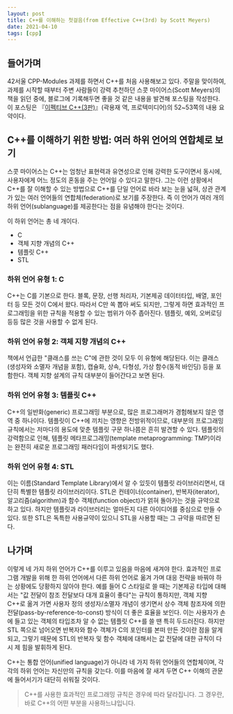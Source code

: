 ```yaml
---
layout: post
title: C++를 이해하는 첫걸음(from Effective C++(3rd) by Scott Meyers)
date: 2021-04-10
tags: [cpp]
---
```


## 들어가며

42서울 CPP-Modules 과제를 하면서 C++를 처음 사용해보고 있다. 주말을 맞이하여, 과제를 시작할 때부터 주변 사람들이 강력 추천하던 스콧 마이어스(Scott Meyers)의 책을 읽던 중에, 블로그에 기록해두면 좋을 것 같은 내용을 발견해 포스팅을 작성한다. 이 포스팅은 『[이펙티브 C++(3판)](https://www.aladin.co.kr/shop/wproduct.aspx?ItemId=58951705)』(곽용재 역, 프로텍미디어)의 52~53쪽의 내용 요약이다.

## C++를 이해하기 위한 방법: 여러 하위 언어의 연합체로 보기

스콧 마이어스는 C++는 엄청난 표현력과 유연성으로 인해 강력한 도구이면서 동시에, 사용자에게 어느 정도의 혼동을 주는 언어일 수 있다고 말한다. 그는 이런 상황에서 C++를 잘 이해할 수 있는 방법으로 C++를 단일 언어로 바라 보는 눈을 넓혀, 상관 관계가 있는 여러 언어들의 연합체(federation)로 보기를 주장한다. 즉 이 언어가 여러 개의 하위 언어(sublanguage)를 제공한다는 점을 유념해야 한다는 것이다.

이 하위 언어는 총 네 개이다.

- C
- 객체 지향 개념의 C++
- 템플릿 C++
- STL

### 하위 언어 유형 1: C

C++는 C를 기본으로 한다. 블록, 문장, 선행 처리자, 기본제공 데이터타입, 배열, 포인터 등 모든 것이 C에서 왔다. 따라서 C만 쏙 뽑아 써도 되지만, 그렇게 하면 효과적인 프로그래밍을 위한 규칙을 적용할 수 있는 범위가 아주 좁아진다. 템플릿, 예외, 오버로딩 등등 많은 것을 사용할 수 없게 된다.

### 하위 언어 유형 2: 객체 지향 개념의 C++

책에서 언급한 "클래스를 쓰는 C"에 관한 것이 모두 이 유형에 해당된다. 이는 클래스(생성자와 소멸자 개념을 포함), 캡슐화, 상속, 다형성, 가상 함수(동적 바인딩) 등을 포함한다. 객체 지향 설계의 규칙 대부분이 들어간다고 보면 된다.

### 하위 언어 유형 3: 템플릿 C++

C++의 일반화(generic) 프로그래밍 부분으로, 많은 프로그래머가 경험해보지 않은 영역 중 하나이다. 템플릿이 C++에 끼치는 영향은 전방위적이므로, 대부분의 프로그래밍 규칙에서는 저마다의 용도에 맞춘 템플릿 구문 하나쯤은 흔히 발견할 수 있다. 템플릿의 강력함으로 인해, 템플릿 메타프로그래밍(template metaprogramming: TMP)이라는 완전히 새로운 프로그래밍 패러다임이 파생되기도 했다.

### 하위 언어 유형 4: STL

이는 이름(Standard Template Library)에서 알 수 있듯이 템플릿 라이브러리면서, 대단히 특별한 템플릿 라이브러리이다. STL은 컨테이너(container), 반복자(iterator), 알고리즘(algorithm)과 함수 객체(function object)가 얽혀 돌아가는 것을 규약으로 하고 있다. 하지만 템플릿과 라이브러리는 얼마든지 다른 아이디어를 중심으로 만들 수 있다. 또한 STL은 독특한 사용규약이 있으니 STL을 사용할 때는 그 규약을 따르면 된다.

## 나가며

이렇게 네 가지 하위 언어가 C++를 이루고 있음을 마음에 새겨야 한다. 효과적인 프로그램 개발을 위해 한 하위 언어에서 다른 하위 언어로 옮겨 가며 대응 전략을 바꿔야 하는 상황에도 당황하지 않아야 한다. 예를 들어 C 스타일로 쓸 때는 기본제공 타입에 대해서는 "값 전달이 참조 전달보다 대개 효율이 좋다"는 규칙이 통하지만, 객체 지향 C++로 옮겨 가면 사용자 정의 생성자/소멸자 개념이 생기면서 상수 객체 참조자에 의한 전달(pass-by-reference-to-const) 방식이 더 좋은 효율을 보인다. 이는 사용자가 손에 들고 있는 객체의 타입조차 알 수 없는 템플릿 C++를 쓸 땐 특히 두드러진다. 하지만 STL 쪽으로 넘어오면 반복자와 함수 객체가 C의 포인터를 본떠 만든 것이란 점을 알게 되고, 그렇기 때문에 STL의 반복자 및 함수 객체에 대해서는 값 전달에 대한 규칙이 다시 제 힘을 발휘하게 된다.

C++는 통합 언어(unified language)가 아니라 네 가지 하위 언어들의 연합체이며, 각각의 하위 언어는 자신만의 규칙을 갖는다. 이를 마음에 잘 새겨 두면 C++ 이해의 관문에 들어서기가 대단히 쉬워질 것이다.

> C++를 사용한 효과적인 프로그래밍 규칙은 경우에 따라 달라집니다. 그 경우란, 바로 C++의 어떤 부분을 사용하느냐입니다.
